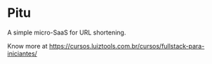 # Pitu
A simple micro-SaaS for URL shortening.

Know more at https://cursos.luiztools.com.br/cursos/fullstack-para-iniciantes/